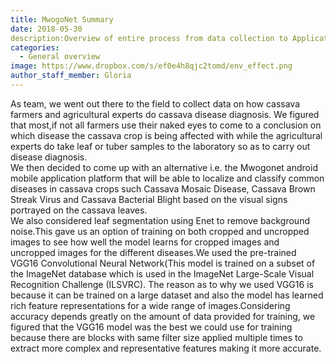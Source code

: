 ```yaml
---
title: MwogoNet Summary
date: 2018-05-30
description:Overview of entire process from data collection to Application development.
categories:
  - General overview
image: https://www.dropbox.com/s/ef0e4h8qjc2tomd/env_effect.png
author_staff_member: Gloria
---
```


As team, we went out there to the field to collect data on how cassava farmers and agricultural experts do cassava disease diagnosis. We figured that most,if not all farmers use their naked eyes to come to a conclusion on which disease the cassava crop is being affected with while the agricultural experts do take leaf or tuber samples  to the laboratory so as to carry out disease diagnosis.</br>
We then decided to come up with an alternative i.e. the Mwogonet android mobile application platform that will be able to localize and classify common diseases in cassava crops such Cassava Mosaic Disease, Cassava Brown Streak Virus and Cassava Bacterial Blight based on the visual signs portrayed on the cassava leaves.</br>
We also considered leaf segmentation using Enet to remove background noise.This gave us an option of training on both cropped and uncropped images to see how well the model learns for cropped images and uncropped images for the different diseases.We used the pre-trained VGG16 Convolutional Neural Network(This model is trained on a subset of the ImageNet database which is used in the ImageNet Large-Scale Visual Recognition Challenge (ILSVRC). The reason as to why we used VGG16 is because it can be trained on a large dataset and also the model has learned rich feature representations for a wide range of images.Considering accuracy depends greatly on the amount of data provided for training, we figured that the VGG16 model was the best we could use for training because there are blocks with same filter size applied multiple times to extract more complex and representative features making it more accurate.</br> 


